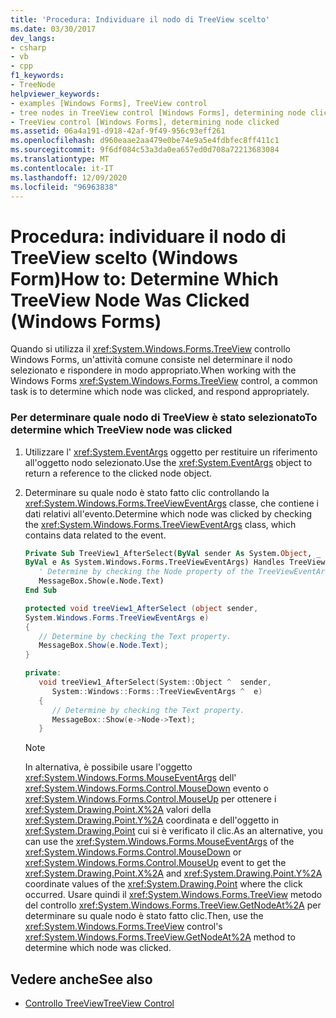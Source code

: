 ```yaml
---
title: 'Procedura: Individuare il nodo di TreeView scelto'
ms.date: 03/30/2017
dev_langs:
- csharp
- vb
- cpp
f1_keywords:
- TreeNode
helpviewer_keywords:
- examples [Windows Forms], TreeView control
- tree nodes in TreeView control [Windows Forms], determining node clicked
- TreeView control [Windows Forms], determining node clicked
ms.assetid: 06a4a191-d918-42af-9f49-956c93eff261
ms.openlocfilehash: d960eaae2aa479e0be74e9a5e4fdbfec8ff411c1
ms.sourcegitcommit: 9f6df084c53a3da0ea657ed0d708a72213683084
ms.translationtype: MT
ms.contentlocale: it-IT
ms.lasthandoff: 12/09/2020
ms.locfileid: "96963838"
---
```

# <a name="how-to-determine-which-treeview-node-was-clicked-windows-forms"></a><span data-ttu-id="1d1ba-102">Procedura: individuare il nodo di TreeView scelto (Windows Form)</span><span class="sxs-lookup"><span data-stu-id="1d1ba-102">How to: Determine Which TreeView Node Was Clicked (Windows Forms)</span></span>
<span data-ttu-id="1d1ba-103">Quando si utilizza il <xref:System.Windows.Forms.TreeView> controllo Windows Forms, un'attività comune consiste nel determinare il nodo selezionato e rispondere in modo appropriato.</span><span class="sxs-lookup"><span data-stu-id="1d1ba-103">When working with the Windows Forms <xref:System.Windows.Forms.TreeView> control, a common task is to determine which node was clicked, and respond appropriately.</span></span>  
  
### <a name="to-determine-which-treeview-node-was-clicked"></a><span data-ttu-id="1d1ba-104">Per determinare quale nodo di TreeView è stato selezionato</span><span class="sxs-lookup"><span data-stu-id="1d1ba-104">To determine which TreeView node was clicked</span></span>  
  
1. <span data-ttu-id="1d1ba-105">Utilizzare l' <xref:System.EventArgs> oggetto per restituire un riferimento all'oggetto nodo selezionato.</span><span class="sxs-lookup"><span data-stu-id="1d1ba-105">Use the <xref:System.EventArgs> object to return a reference to the clicked node object.</span></span>  
  
2. <span data-ttu-id="1d1ba-106">Determinare su quale nodo è stato fatto clic controllando la <xref:System.Windows.Forms.TreeViewEventArgs> classe, che contiene i dati relativi all'evento.</span><span class="sxs-lookup"><span data-stu-id="1d1ba-106">Determine which node was clicked by checking the <xref:System.Windows.Forms.TreeViewEventArgs> class, which contains data related to the event.</span></span>  
  
    ```vb  
    Private Sub TreeView1_AfterSelect(ByVal sender As System.Object, _  
    ByVal e As System.Windows.Forms.TreeViewEventArgs) Handles TreeView1.AfterSelect  
       ' Determine by checking the Node property of the TreeViewEventArgs.  
       MessageBox.Show(e.Node.Text)  
    End Sub  
    ```  
  
    ```csharp  
    protected void treeView1_AfterSelect (object sender,
    System.Windows.Forms.TreeViewEventArgs e)  
    {  
       // Determine by checking the Text property.  
       MessageBox.Show(e.Node.Text);  
    }  
    ```  
  
    ```cpp  
    private:  
       void treeView1_AfterSelect(System::Object ^  sender,  
          System::Windows::Forms::TreeViewEventArgs ^  e)  
       {  
          // Determine by checking the Text property.  
          MessageBox::Show(e->Node->Text);  
       }  
    ```  
  
    > [!NOTE]
    > <span data-ttu-id="1d1ba-107">In alternativa, è possibile usare l'oggetto <xref:System.Windows.Forms.MouseEventArgs> dell' <xref:System.Windows.Forms.Control.MouseDown> evento o <xref:System.Windows.Forms.Control.MouseUp> per ottenere i <xref:System.Drawing.Point.X%2A> valori della <xref:System.Drawing.Point.Y%2A> coordinata e dell'oggetto in <xref:System.Drawing.Point> cui si è verificato il clic.</span><span class="sxs-lookup"><span data-stu-id="1d1ba-107">As an alternative, you can use the <xref:System.Windows.Forms.MouseEventArgs> of the <xref:System.Windows.Forms.Control.MouseDown> or <xref:System.Windows.Forms.Control.MouseUp> event to get the <xref:System.Drawing.Point.X%2A> and <xref:System.Drawing.Point.Y%2A> coordinate values of the <xref:System.Drawing.Point> where the click occurred.</span></span> <span data-ttu-id="1d1ba-108">Usare quindi il <xref:System.Windows.Forms.TreeView> metodo del controllo <xref:System.Windows.Forms.TreeView.GetNodeAt%2A> per determinare su quale nodo è stato fatto clic.</span><span class="sxs-lookup"><span data-stu-id="1d1ba-108">Then, use the <xref:System.Windows.Forms.TreeView> control's <xref:System.Windows.Forms.TreeView.GetNodeAt%2A> method to determine which node was clicked.</span></span>  
  
## <a name="see-also"></a><span data-ttu-id="1d1ba-109">Vedere anche</span><span class="sxs-lookup"><span data-stu-id="1d1ba-109">See also</span></span>

- [<span data-ttu-id="1d1ba-110">Controllo TreeView</span><span class="sxs-lookup"><span data-stu-id="1d1ba-110">TreeView Control</span></span>](treeview-control-windows-forms.md)
